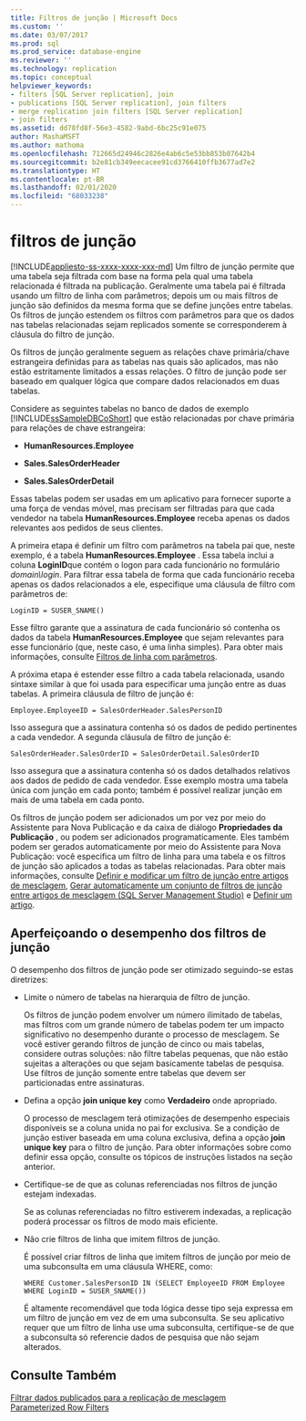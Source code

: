```yaml
---
title: Filtros de junção | Microsoft Docs
ms.custom: ''
ms.date: 03/07/2017
ms.prod: sql
ms.prod_service: database-engine
ms.reviewer: ''
ms.technology: replication
ms.topic: conceptual
helpviewer_keywords:
- filters [SQL Server replication], join
- publications [SQL Server replication], join filters
- merge replication join filters [SQL Server replication]
- join filters
ms.assetid: dd78fd8f-56e3-4582-9abd-6bc25c91e075
author: MashaMSFT
ms.author: mathoma
ms.openlocfilehash: 712665d24946c2826e4ab6c5e53bb853b07642b4
ms.sourcegitcommit: b2e81cb349eecacee91cd3766410ffb3677ad7e2
ms.translationtype: HT
ms.contentlocale: pt-BR
ms.lasthandoff: 02/01/2020
ms.locfileid: "68033238"
---
```

# <a name="join-filters"></a>filtros de junção
[!INCLUDE[appliesto-ss-xxxx-xxxx-xxx-md](../../../includes/appliesto-ss-xxxx-xxxx-xxx-md.md)]
  Um filtro de junção permite que uma tabela seja filtrada com base na forma pela qual uma tabela relacionada é filtrada na publicação. Geralmente uma tabela pai é filtrada usando um filtro de linha com parâmetros; depois um ou mais filtros de junção são definidos da mesma forma que se define junções entre tabelas. Os filtros de junção estendem os filtros com parâmetros para que os dados nas tabelas relacionadas sejam replicados somente se corresponderem à cláusula do filtro de junção.  
  
 Os filtros de junção geralmente seguem as relações chave primária/chave estrangeira definidas para as tabelas nas quais são aplicados, mas não estão estritamente limitados a essas relações. O filtro de junção pode ser baseado em qualquer lógica que compare dados relacionados em duas tabelas.  
  
 Considere as seguintes tabelas no banco de dados de exemplo [!INCLUDE[ssSampleDBCoShort](../../../includes/sssampledbcoshort-md.md)] que estão relacionadas por chave primária para relações de chave estrangeira:  
  
-   **HumanResources.Employee**  
  
-   **Sales.SalesOrderHeader**  
  
-   **Sales.SalesOrderDetail**  
  
 Essas tabelas podem ser usadas em um aplicativo para fornecer suporte a uma força de vendas móvel, mas precisam ser filtradas para que cada vendedor na tabela **HumanResources.Employee** receba apenas os dados relevantes aos pedidos de seus clientes.  
  
 A primeira etapa é definir um filtro com parâmetros na tabela pai que, neste exemplo, é a tabela **HumanResources.Employee** . Essa tabela inclui a coluna **LoginID**que contém o logon para cada funcionário no formulário *domain\login*. Para filtrar essa tabela de forma que cada funcionário receba apenas os dados relacionados a ele, especifique uma cláusula de filtro com parâmetros de:  
  
```  
LoginID = SUSER_SNAME()  
```  
  
 Esse filtro garante que a assinatura de cada funcionário só contenha os dados da tabela **HumanResources.Employee** que sejam relevantes para esse funcionário (que, neste caso, é uma linha simples). Para obter mais informações, consulte [Filtros de linha com parâmetros](../../../relational-databases/replication/merge/parameterized-filters-parameterized-row-filters.md).  
  
 A próxima etapa é estender esse filtro a cada tabela relacionada, usando sintaxe similar à que foi usada para especificar uma junção entre as duas tabelas. A primeira cláusula de filtro de junção é:  
  
```  
Employee.EmployeeID = SalesOrderHeader.SalesPersonID  
```  
  
 Isso assegura que a assinatura contenha só os dados de pedido pertinentes a cada vendedor. A segunda cláusula de filtro de junção é:  
  
```  
SalesOrderHeader.SalesOrderID = SalesOrderDetail.SalesOrderID  
```  
  
 Isso assegura que a assinatura contenha só os dados detalhados relativos aos dados de pedido de cada vendedor. Esse exemplo mostra uma tabela única com junção em cada ponto; também é possível realizar junção em mais de uma tabela em cada ponto.  
  
 Os filtros de junção podem ser adicionados um por vez por meio do Assistente para Nova Publicação e da caixa de diálogo **Propriedades da Publicação** , ou podem ser adicionados programaticamente. Eles também podem ser gerados automaticamente por meio do Assistente para Nova Publicação: você especifica um filtro de linha para uma tabela e os filtros de junção são aplicados a todas as tabelas relacionadas. Para obter mais informações, consulte [Definir e modificar um filtro de junção entre artigos de mesclagem](../../../relational-databases/replication/publish/define-and-modify-a-join-filter-between-merge-articles.md), [Gerar automaticamente um conjunto de filtros de junção entre artigos de mesclagem &#40;SQL Server Management Studio&#41;](../../../relational-databases/replication/publish/automatically-generate-join-filters-between-merge-articles.md) e [Definir um artigo](../../../relational-databases/replication/publish/define-an-article.md).  
  
## <a name="optimizing-join-filter-performance"></a>Aperfeiçoando o desempenho dos filtros de junção  
 O desempenho dos filtros de junção pode ser otimizado seguindo-se estas diretrizes:  
  
-   Limite o número de tabelas na hierarquia de filtro de junção.  
  
     Os filtros de junção podem envolver um número ilimitado de tabelas, mas filtros com um grande número de tabelas podem ter um impacto significativo no desempenho durante o processo de mesclagem. Se você estiver gerando filtros de junção de cinco ou mais tabelas, considere outras soluções: não filtre tabelas pequenas, que não estão sujeitas a alterações ou que sejam basicamente tabelas de pesquisa. Use filtros de junção somente entre tabelas que devem ser particionadas entre assinaturas.  
  
-   Defina a opção **join unique key** como **Verdadeiro** onde apropriado.  
  
     O processo de mesclagem terá otimizações de desempenho especiais disponíveis se a coluna unida no pai for exclusiva. Se a condição de junção estiver baseada em uma coluna exclusiva, defina a opção **join unique key** para o filtro de junção. Para obter informações sobre como definir essa opção, consulte os tópicos de instruções listados na seção anterior.  
  
-   Certifique-se de que as colunas referenciadas nos filtros de junção estejam indexadas.  
  
     Se as colunas referenciadas no filtro estiverem indexadas, a replicação poderá processar os filtros de modo mais eficiente.  
  
-   Não crie filtros de linha que imitem filtros de junção.  
  
     É possível criar filtros de linha que imitem filtros de junção por meio de uma subconsulta em uma cláusula WHERE, como:  
  
    ```  
    WHERE Customer.SalesPersonID IN (SELECT EmployeeID FROM Employee WHERE LoginID = SUSER_SNAME())   
    ```  
  
     É altamente recomendável que toda lógica desse tipo seja expressa em um filtro de junção em vez de em uma subconsulta. Se seu aplicativo requer que um filtro de linha use uma subconsulta, certifique-se de que a subconsulta só referencie dados de pesquisa que não sejam alterados.  
  
## <a name="see-also"></a>Consulte Também  
 [Filtrar dados publicados para a replicação de mesclagem](../../../relational-databases/replication/merge/filter-published-data-for-merge-replication.md)   
 [Parameterized Row Filters](../../../relational-databases/replication/merge/parameterized-filters-parameterized-row-filters.md)  
  
  
